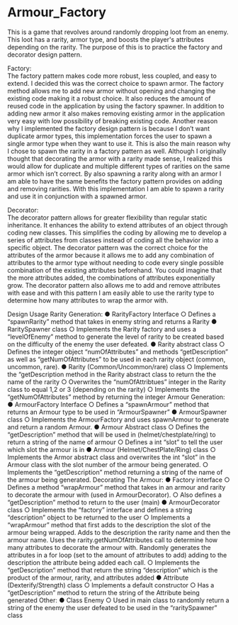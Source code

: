 # Armour_Factory
This is a game that revolves around randomly dropping loot from an enemy. This loot has a rarity, armor type, and boosts the player's attributes depending on the rarity. The purpose of this is to practice the factory and decorator design pattern. 

Factory:<br />
The factory pattern makes code more robust, less coupled, and easy to extend. I decided this
was the correct choice to spawn armor. The factory method allows me to add new armor without
opening and changing the existing code making it a robust choice. It also reduces the amount of
reused code in the application by using the factory spawner. In addition to adding new armor it
also makes removing existing armor in the application very easy with low possibility of breaking
existing code. Another reason why I implemented the factory design pattern is because I
don’t want duplicate armor types, this implementation forces the user to spawn a single armor type
when they want to use it. This is also the main reason why I chose to spawn the rarity in a
factory pattern as well. Although I originally thought that decorating the armor with a rarity
made sense, I realized this would allow for duplicate and multiple different types of rarities on
the same armor which isn’t correct. By also spawning a rarity along with an armor I am able to
have the same benefits the factory pattern provides on adding and removing rarities. With this
implementation I am able to spawn a rarity and use it in conjunction with a spawned armor.

Decorator:<br />
The decorator pattern allows for greater flexibility than regular static inheritance. It enhances the
ability to extend attributes of an object through coding new classes. This simplifies the coding by
allowing me to develop a series of attributes from classes instead of coding all the behavior into
a specific object. The decorator pattern was the correct choice for the attributes of the armor
because it allows me to add any combination of attributes to the armor type without needing to
code every single possible combination of the existing attributes beforehand. You could imagine
that the more attributes added, the combinations of attributes exponentially grow. The
decorator pattern also allows me to add and remove attributes with ease and with this pattern I
am easily able to use the rarity type to determine how many attributes to wrap the armor with.

Design Usage
Rarity Generation:
  ● RarityFactory Interface
    ○ Defines a “spawnRarity” method that takes in enemy string and returns a Rarity
  ● RaritySpawner class
    ○ Implements the Rarity factory and uses a “levelOfEnemy” method to generate the
      level of rarity to be created based on the difficulty of the enemy the user
       defeated.
  ● Rarity abstract class
     ○ Defines the integer object “numOfAttributes” and methods “getDescription” as
        well as “getNumOfAttributes” to be used in each rarity object (common,
        uncommon, rare).
  ● Rarity (Common/Uncommon/rare) class
     ○ Implements the “getDescription method in the Rarity abstract class to return the
        the name of the rarity
     ○ Overwrites the “numOfAttribtues” integer in the Rarity class to equal 1,2 or 3
        (depending on the rarity)
     ○ Implements the “getNumOfAttributes” method by returning the integer
Armour Generation:
  ● ArmourFactory Interface
    ○ Defines a “spawnArmour” method that returns an Armour type to be used in
      “ArmourSpawner”
  ● ArmourSpawner class
    ○ Implements the ArmourFactory and uses spawnArmour to generate and return a
      random Armour.
  ● Armour Abstract class
    ○ Defines the “getDescription” method that will be used in (helmet/chestplate/ring)
      to return a string of the name of armour
    ○ Defines a int “slot” to tell the user which slot the armour is in
  ● Armour (Helmet/ChestPlate/Ring) class
    ○ Implements the Armor abstract class and overwrites the int “slot” in the Armour
      class with the slot number of the armour being generated.
    ○ Implements the “getDescription” method returning a string of the name of the
      armour being generated.
Decorating The Armour:
  ● Factory interface
     ○ Defines a method “wrapArmour” method that takes in an armour and rarity to
      decorate the armour with (used in ArmourDecorator).
     ○ Also defines a “getDescription” method to return to the user (main)
  ● ArmourDecorator class
    ○ Implements the “factory” interface and defines a string “description” object to be
      returned to the user
    ○ Implements a “wrapArmour” method that first adds to the description the slot of
      the armour being wrapped. Adds to the description the rarity name and then the
      armour name. Uses the rarity.getNumOfAttributes call to determine how many
      attributes to decorate the armour with. Randomly generates the attributes in a for
      loop (set to the amount of attributes to add) adding to the description the attribute
      being added each call.
    ○ Implements the “getDescription” method that return the string “description” which
      is the product of the armour, rarity, and attributes added
  ● Attribute (Dexterify/Strength) class
    ○ Implements a default constructor
    ○ Has a “getDescription” method to return the string of the Attribute being
      generated
Other:
  ● Class Enemy
    ○ Used in main class to randomly return a string of the enemy the user defeated to
      be used in the “raritySpawner” class


